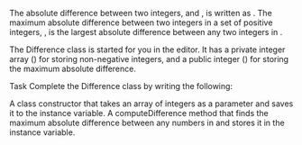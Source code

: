 The absolute difference between two integers,  and , is written as . The maximum absolute difference between two integers in a set of positive integers, , is the largest absolute difference between any two integers in .

The Difference class is started for you in the editor. It has a private integer array () for storing  non-negative integers, and a public integer () for storing the maximum absolute difference.

Task 
Complete the Difference class by writing the following:

A class constructor that takes an array of integers as a parameter and saves it to the  instance variable.
A computeDifference method that finds the maximum absolute difference between any  numbers in  and stores it in the  instance variable.
